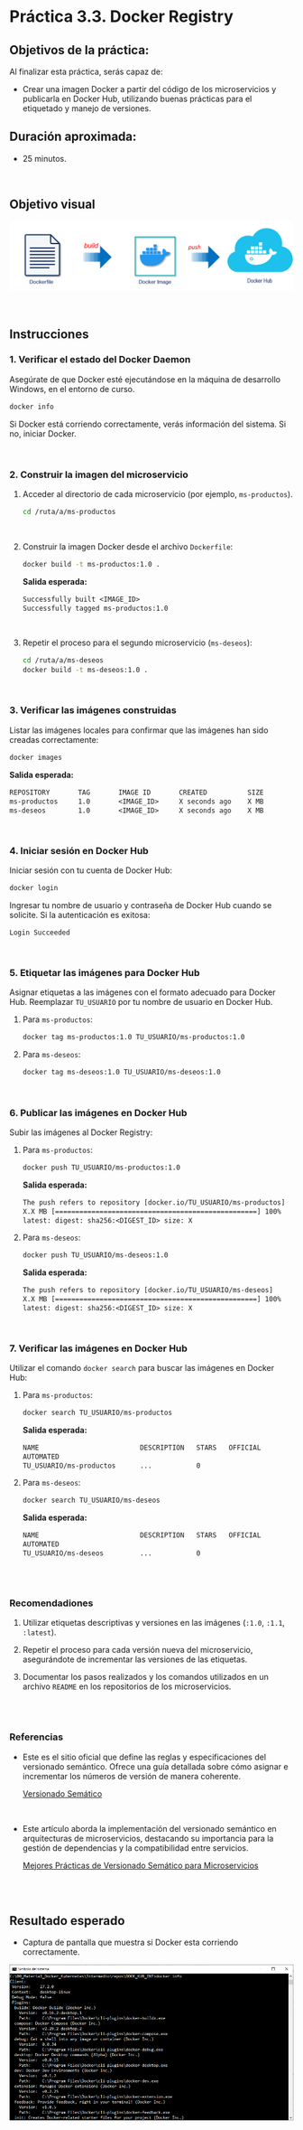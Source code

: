 # Práctica 3.3. Docker Registry

## Objetivos de la práctica:
Al finalizar esta práctica, serás capaz de:

- Crear una imagen Docker a partir del código de los microservicios y publicarla en Docker Hub, utilizando buenas prácticas para el etiquetado y manejo de versiones.

## Duración aproximada:
- 25 minutos.
<br/>

## Objetivo visual

![Docker Image](../images/u3_3_3.png)

<br/>

## Instrucciones

### **1. Verificar el estado del Docker Daemon**
Asegúrate de que Docker esté ejecutándose en la máquina de desarrollo Windows, en el entorno de curso.

```bash
docker info
```
Si Docker está corriendo correctamente, verás información del sistema. Si no, iniciar Docker.

<br/>

### **2. Construir la imagen del microservicio**

1. Acceder al directorio de cada microservicio (por ejemplo, `ms-productos`).

   ```bash
   cd /ruta/a/ms-productos
   ```
   
<br/>

2. Construir la imagen Docker desde el archivo `Dockerfile`:

   ```bash
   docker build -t ms-productos:1.0 .

   ```
   **Salida esperada:**
   ```
   Successfully built <IMAGE_ID>
   Successfully tagged ms-productos:1.0
   ```

<br/>

3. Repetir el proceso para el segundo microservicio (`ms-deseos`):

   ```bash
   cd /ruta/a/ms-deseos
   docker build -t ms-deseos:1.0 .
   ```

<br/>

### **3. Verificar las imágenes construidas**

Listar las imágenes locales para confirmar que las imágenes han sido creadas correctamente:

```bash
docker images
```

**Salida esperada:**
```
REPOSITORY       TAG       IMAGE ID       CREATED          SIZE
ms-productos     1.0       <IMAGE_ID>     X seconds ago    X MB
ms-deseos        1.0       <IMAGE_ID>     X seconds ago    X MB
```

<br/>


### **4. Iniciar sesión en Docker Hub**

Iniciar sesión con tu cuenta de Docker Hub:
```bash
docker login
```

Ingresar tu nombre de usuario y contraseña de Docker Hub cuando se solicite. Si la autenticación es exitosa:

```
Login Succeeded
```

<br/>

### **5. Etiquetar las imágenes para Docker Hub**

Asignar etiquetas a las imágenes con el formato adecuado para Docker Hub. Reemplazar `TU_USUARIO` por tu nombre de usuario en Docker Hub.

1. Para `ms-productos`:

   ```bash
   docker tag ms-productos:1.0 TU_USUARIO/ms-productos:1.0
   ```

2. Para `ms-deseos`:

   ```bash
   docker tag ms-deseos:1.0 TU_USUARIO/ms-deseos:1.0
   ```

<br/>

### **6. Publicar las imágenes en Docker Hub**

Subir las imágenes al Docker Registry:

1. Para `ms-productos`:

   ```bash
   docker push TU_USUARIO/ms-productos:1.0
   ```

   **Salida esperada:**
   ```
   The push refers to repository [docker.io/TU_USUARIO/ms-productos]
   X.X MB [==================================================] 100%
   latest: digest: sha256:<DIGEST_ID> size: X
   ```

2. Para `ms-deseos`:

   ```bash
   docker push TU_USUARIO/ms-deseos:1.0
   ```
   **Salida esperada:**
   ```
   The push refers to repository [docker.io/TU_USUARIO/ms-deseos]
   X.X MB [==================================================] 100%
   latest: digest: sha256:<DIGEST_ID> size: X
   ```

<br/>

### **7. Verificar las imágenes en Docker Hub**

Utilizar el comando `docker search` para buscar las imágenes en Docker Hub:

1. Para `ms-productos`:
   ```bash
   docker search TU_USUARIO/ms-productos
   ```

   **Salida esperada:**

   ```
   NAME                         DESCRIPTION   STARS   OFFICIAL   AUTOMATED
   TU_USUARIO/ms-productos      ...           0
   ```

2. Para `ms-deseos`:

   ```bash
   docker search TU_USUARIO/ms-deseos
   ```

   **Salida esperada:**

   ```
   NAME                         DESCRIPTION   STARS   OFFICIAL   AUTOMATED
   TU_USUARIO/ms-deseos         ...           0
   ```

<br/>
<br/>

### Recomendadiones

1. Utilizar etiquetas descriptivas y versiones en las imágenes (`:1.0`, `:1.1`, `:latest`).

2. Repetir el proceso para cada versión nueva del microservicio, asegurándote de incrementar las versiones de las etiquetas.

3. Documentar los pasos realizados y los comandos utilizados en un archivo `README` en los repositorios de los microservicios.

<br/>
<br/>

### Referencias

- Este es el sitio oficial que define las reglas y especificaciones del versionado semántico. Ofrece una guía detallada sobre cómo asignar e incrementar los números de versión de manera coherente.

    [Versionado Semático](https://semver.org/lang/es/)

<br/>

- Este artículo aborda la implementación del versionado semántico en arquitecturas de microservicios, destacando su importancia para la gestión de dependencias y la compatibilidad entre servicios.

    [Mejores Prácticas de Versionado Semático para Microservicios](https://peerdh.com/es/blogs/programming-insights/semantic-versioning-best-practices-for-microservices)


<br/>
<br/>

## Resultado esperado

- Captura de pantalla que muestra si Docker esta corriendo correctamente.

![](../images/u3_3_1.png)

